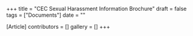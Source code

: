 +++
title = "CEC Sexual Harassment Information Brochure"
draft = false
tags = ["Documents"]
date = ""

[Article]
contributors = []
gallery = []
+++
